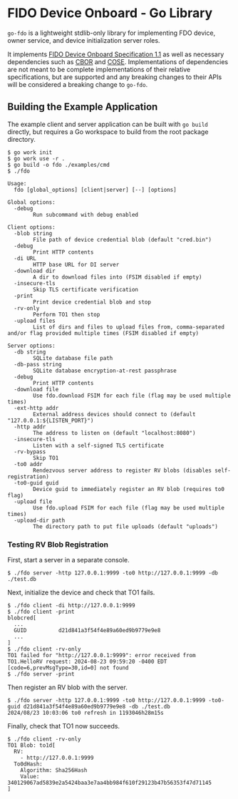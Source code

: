 # FIDO Device Onboard - Go Library

`go-fdo` is a lightweight stdlib-only library for implementing FDO device, owner service, and device initialization server roles.

It implements [FIDO Device Onboard Specification 1.1][fdo] as well as necessary dependencies such as [CBOR][cbor] and [COSE][cose]. Implementations of dependencies are not meant to be complete implementations of their relative specifications, but are supported and any breaking changes to their APIs will be considered a breaking change to `go-fdo`.

[fdo]: https://fidoalliance.org/specs/FDO/FIDO-Device-Onboard-PS-v1.1-20220419/FIDO-Device-Onboard-PS-v1.1-20220419.html
[cbor]: https://www.rfc-editor.org/rfc/rfc8949.html
[cose]: https://datatracker.ietf.org/doc/html/rfc8152

## Building the Example Application

The example client and server application can be built with `go build` directly, but requires a Go workspace to build from the root package directory.

```console
$ go work init
$ go work use -r .
$ go build -o fdo ./examples/cmd
$ ./fdo

Usage:
  fdo [global_options] [client|server] [--] [options]

Global options:
  -debug
        Run subcommand with debug enabled

Client options:
  -blob string
        File path of device credential blob (default "cred.bin")
  -debug
        Print HTTP contents
  -di URL
        HTTP base URL for DI server
  -download dir
        A dir to download files into (FSIM disabled if empty)
  -insecure-tls
        Skip TLS certificate verification
  -print
        Print device credential blob and stop
  -rv-only
        Perform TO1 then stop
  -upload files
        List of dirs and files to upload files from, comma-separated and/or flag provided multiple times (FSIM disabled if empty)

Server options:
  -db string
        SQLite database file path
  -db-pass string
        SQLite database encryption-at-rest passphrase
  -debug
        Print HTTP contents
  -download file
        Use fdo.download FSIM for each file (flag may be used multiple times)
  -ext-http addr
        External address devices should connect to (default "127.0.0.1:${LISTEN_PORT}")
  -http addr
        The address to listen on (default "localhost:8080")
  -insecure-tls
        Listen with a self-signed TLS certificate
  -rv-bypass
        Skip TO1
  -to0 addr
        Rendezvous server address to register RV blobs (disables self-registration)
  -to0-guid guid
        Device guid to immediately register an RV blob (requires to0 flag)
  -upload file
        Use fdo.upload FSIM for each file (flag may be used multiple times)
  -upload-dir path
        The directory path to put file uploads (default "uploads")
```

### Testing RV Blob Registration

First, start a server in a separate console.

```console
$ ./fdo server -http 127.0.0.1:9999 -to0 http://127.0.0.1:9999 -db ./test.db
```

Next, initialize the device and check that TO1 fails.

```console
$ ./fdo client -di http://127.0.0.1:9999
$ ./fdo client -print
blobcred[
  ...
  GUID          d21d841a3f54f4e89a60ed9b9779e9e8
  ...
]
$ ./fdo client -rv-only
TO1 failed for "http://127.0.0.1:9999": error received from TO1.HelloRV request: 2024-08-23 09:59:20 -0400 EDT [code=6,prevMsgType=30,id=0] not found
$ ./fdo server -print
```

Then register an RV blob with the server.

```console
$ ./fdo server -http 127.0.0.1:9999 -to0 http://127.0.0.1:9999 -to0-guid d21d841a3f54f4e89a60ed9b9779e9e8 -db ./test.db
2024/08/23 10:03:06 to0 refresh in 1193046h28m15s
```

Finally, check that TO1 now succeeds.

```console
$ ./fdo client -rv-only
TO1 Blob: to1d[
  RV:
    - http://127.0.0.1:9999
  To0dHash:
    Algorithm: Sha256Hash
    Value: 340129067ad5839e2a5424baa3e7aa4bb984f610f29123b47b56353f47d71145
]
```
